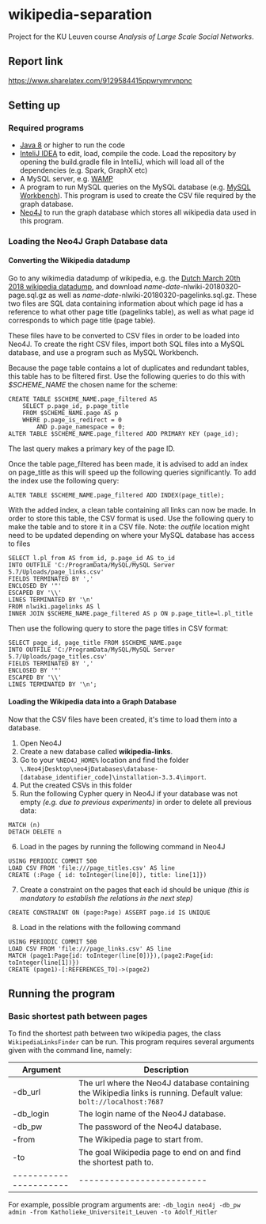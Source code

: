 # wikipedia-separation
Project for the KU Leuven course *Analysis of Large Scale Social Networks*. 

## Report link
https://www.sharelatex.com/9129584415ppwrymrvnpnc

## Setting up

### Required programs
* [Java 8](http://www.oracle.com/technetwork/java/javase/downloads/jdk8-downloads-2133151.html) or higher to run the code
* [InteliJ IDEA](https://www.jetbrains.com/idea/) to edit, load, compile the code.
Load the repository by opening the build.gradle file in IntelliJ, which will load all of the dependencies (e.g. Spark, GraphX etc)
* A MySQL server, e.g. [WAMP](http://www.wampserver.com/en/)
* A program to run MySQL queries on the MySQL database (e.g. [MySQL Workbench](https://www.mysql.com/products/workbench/)).
This program is used to create the CSV file required by the graph database.
* [Neo4J](https://neo4j.com/) to run the graph database which stores all wikipedia data used in this program.

### Loading the Neo4J Graph Database data

#### Converting the Wikipedia datadump

Go to any wikimedia datadump of wikipedia, e.g. the [Dutch March 20th 2018 wikipedia datadump](https://dumps.wikimedia.org/nlwiki/20180320/), and download *name-date*-nlwiki-20180320-page.sql.gz as well as *name-date*-nlwiki-20180320-pagelinks.sql.gz.
These two files are SQL data containing information about which page id has a reference to what other page title (pagelinks table), as well as what page id corresponds to which page title (page table).

These files have to be converted to CSV files in order to be loaded into Neo4J.
To create the right CSV files, import both SQL files into a MySQL database, and use a program such as MySQL Workbench.

Because the page table contains a lot of duplicates and redundant tables, this table has to be filtered first.
Use the following queries to do this with *$SCHEME_NAME* the chosen name for the scheme:
```
CREATE TABLE $SCHEME_NAME.page_filtered AS
    SELECT p.page_id, p.page_title
    FROM $SCHEME_NAME.page AS p
    WHERE p.page_is_redirect = 0
        AND p.page_namespace = 0;
ALTER TABLE $SCHEME_NAME.page_filtered ADD PRIMARY KEY (page_id);

```
The last query makes a primary key of the page ID. 

Once the table page_filtered has been made, it is advised to add an index on page_title as this will speed up the following
queries significantly. To add the index use the following query:
```
ALTER TABLE $SCHEME_NAME.page_filtered ADD INDEX(page_title);
```

With the added index, a clean table containing all links can now be made. In order to store this table, the CSV format is used.
Use the following query to make the table and to store it in a CSV file.
Note: the *outfile* location might need to be updated depending on where your MySQL database has access to files 

```
SELECT l.pl_from AS from_id, p.page_id AS to_id
INTO OUTFILE 'C:/ProgramData/MySQL/MySQL Server 5.7/Uploads/page_links.csv'
FIELDS TERMINATED BY ','
ENCLOSED BY '"'
ESCAPED BY '\\'
LINES TERMINATED BY '\n'
FROM nlwiki.pagelinks AS l
INNER JOIN $SCHEME_NAME.page_filtered AS p ON p.page_title=l.pl_title
```
Then use the following query to store the page titles in CSV format:
```
SELECT page_id, page_title FROM $SCHEME_NAME.page
INTO OUTFILE 'C:/ProgramData/MySQL/MySQL Server 5.7/Uploads/page_titles.csv'
FIELDS TERMINATED BY ','
ENCLOSED BY '"'
ESCAPED BY '\\'
LINES TERMINATED BY '\n';
```

#### Loading the Wikipedia data into a Graph Database

Now that the CSV files have been created, it's time to load them into a database.
1. Open Neo4J
2. Create a new database called **wikipedia-links**.
3. Go to your `%NEO4J_HOME%` location and find the folder `\.Neo4jDesktop\neo4jDatabases\database-[database_identifier_code]\installation-3.3.4\import`.
4. Put the created CSVs in this folder
5. Run the following Cypher query in Neo4J if your database was not empty *(e.g. due to previous experiments)* in order to delete all previous data:
```
MATCH (n)
DETACH DELETE n
```
6. Load in the pages by running the following command in Neo4J
```
USING PERIODIC COMMIT 500
LOAD CSV FROM 'file:///page_titles.csv' AS line
CREATE (:Page { id: toInteger(line[0]), title: line[1]})
```
7. Create a constraint on the pages that each id should be unique *(this is mandatory to establish the relations in the next step)*
```
CREATE CONSTRAINT ON (page:Page) ASSERT page.id IS UNIQUE
```
8. Load in the relations with the following command
```
USING PERIODIC COMMIT 500
LOAD CSV FROM 'file:///page_links.csv' AS line
MATCH (page1:Page{id: toInteger(line[0])}),(page2:Page{id: toInteger(line[1])})
CREATE (page1)-[:REFERENCES_TO]->(page2)
```

## Running the program

### Basic shortest path between pages
To find the shortest path between two wikipedia pages, the class `WikipediaLinksFinder` can be run.
This program requires several arguments given with the command line, namely:

| Argument               | Description               |
| ---------------------- | ------------------------- |
| -db_url | The url where the Neo4J database containing the Wikipedia links is running. Default value: `bolt://localhost:7687` |
| -db_login | The login name of the Neo4J database. |
| -db_pw | The password of the Neo4J database. |
| -from | The Wikipedia page to start from. |
| -to | The goal Wikipedia page to end on and find the shortest path to.  |
| ---------------------- | ------------------------- |

For example, possible program arguments are:
`-db_login neo4j -db_pw admin -from Katholieke_Universiteit_Leuven -to Adolf_Hitler`
